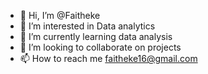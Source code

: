 - 👋 Hi, I’m @Faitheke
- 👀 I’m interested in Data analytics 
- 🌱 I’m currently learning data analysis 
- 💞️ I’m looking to collaborate on projects
- 📫 How to reach me faitheke16@gmail.com

<!---
Faitheke/Faitheke is a ✨ special ✨ repository because its `README.md` (this file) appears on your GitHub profile.
You can click the Preview link to take a look at your changes.
--->
